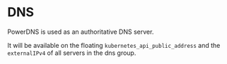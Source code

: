 # DNS
PowerDNS is used as an authoritative DNS server.

It will be available on the floating `kubernetes_api_public_address` and the `externalIPv4` of all servers in the dns group.